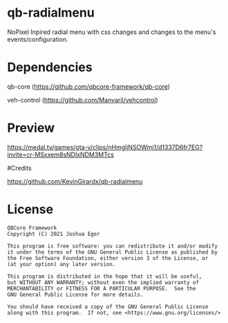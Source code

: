 # qb-radialmenu
NoPixel Inpired radial menu with css changes and changes to the menu's events/configuration.

# Dependencies
qb-core (https://github.com/qbcore-framework/qb-core)

veh-control (https://github.com/Manvaril/vehcontrol)

# Preview
https://medal.tv/games/gta-v/clips/nHmgljNSOWmj1/d1337D6fr7EG?invite=cr-MSxxem8sNDIxNDM3MTcs

#Credits

https://github.com/KevinGirardx/qb-radialmenu

# License

    QBCore Framework
    Copyright (C) 2021 Joshua Eger

    This program is free software: you can redistribute it and/or modify
    it under the terms of the GNU General Public License as published by
    the Free Software Foundation, either version 3 of the License, or
    (at your option) any later version.

    This program is distributed in the hope that it will be useful,
    but WITHOUT ANY WARRANTY; without even the implied warranty of
    MERCHANTABILITY or FITNESS FOR A PARTICULAR PURPOSE.  See the
    GNU General Public License for more details.

    You should have received a copy of the GNU General Public License
    along with this program.  If not, see <https://www.gnu.org/licenses/>
